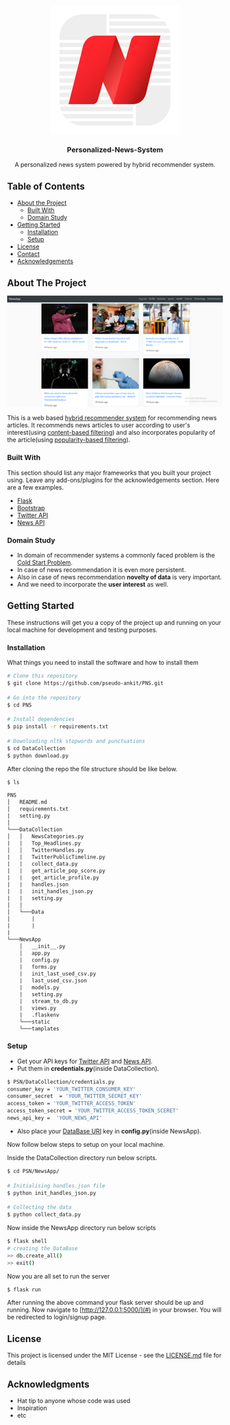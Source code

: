 <p align="center">
  <a href="https://cdn.jim-nielsen.com/ios/512/opera-news-personalized-news-2019-07-23.png">
    <img src="NewsApp/static/personalized-news.jpg" alt="Logo" width="300" height="300">
  </a>

  <h3 align="center">Personalized-News-System</h3>

  <p align="center">
    A personalized news system powered by hybrid recommender system.
    <br />
  </p>
</p>


## Table of Contents

* [About the Project](#about-the-project)
  - [Built With](#built-with)
  - [Domain Study](#domain-study)
* [Getting Started](#getting-started)
  - [Installation](#installation)
  - [Setup](#setup)
* [License](#license)
* [Contact](#contact)
* [Acknowledgements](#acknowledgements)


## About The Project

[![Product Name Screen Shot][product-screenshot]](https://example.com)

This is a web based [hybrid recommender system](https://en.wikipedia.org/wiki/Recommender_system#Hybrid_recommender_systems) for recommending news articles. It recommends news articles to user according to user's interest(using [content-based filtering](https://en.wikipedia.org/wiki/Recommender_system#Content-based_filtering)) and also incorporates popularity of the article(using [popularity-based filtering](https://medium.com/@madasamy/introduction-to-recommendation-systems-and-how-to-design-recommendation-system-that-resembling-the-9ac167e30e95)).

### Built With
This section should list any major frameworks that you built your project using. Leave any add-ons/plugins for the acknowledgements section. Here are a few examples.
* [Flask](https://flask.palletsprojects.com/en/1.1.x/)
* [Bootstrap](https://getbootstrap.com)
* [Twitter API](https://developer.twitter.com/en/docs)
* [News API](newsapi.org/)

### Domain Study
* In domain of recommender systems a commonly faced problem is the [Cold Start Problem](https://en.wikipedia.org/wiki/Cold_start_(recommender_systems)).
* In case of news recommendation it is even more persistent.
* Also in case of news recommendation **novelty of data** is very important.
* And we need to incorporate the **user interest** as well.


## Getting Started

These instructions will get you a copy of the project up and running on your local machine for development and testing purposes.

### Installation

What things you need to install the software and how to install them
```bash
# Clone this repository
$ git clone https://github.com/pseudo-ankit/PNS.git

# Go into the repository
$ cd PNS

# Install dependencies
$ pip install -r requirements.txt

# Downloading nltk stopwords and punctuations
$ cd DataCollection
$ python download.py
```
After cloning the repo the file structure should be like below.
```bash
$ ls
```
```
PNS
│   README.md
│   requirements.txt
|   setting.py
│
└───DataCollection
│   │   NewsCategories.py
|   |   Top_Headlines.py
│   │   TwitterHandles.py
|   |   TwitterPublicTimeline.py
|   |   collect_data.py
|   |   get_article_pop_score.py
|   |   get_article_profile.py
|   |   handles.json
|   |   init_handles_json.py
|   |   setting.py
│   │
│   └───Data
│       |
|       |
|
└───NewsApp
    │   __init__.py
    │   app.py
    |   config.py
    |   forms.py
    |   init_last_used_csv.py
    |   last_used_csv.json
    |   models.py
    |   setting.py
    |   stream_to_db.py
    |   views.py
    |   .flaskenv
    └───static
    └───tamplates
```

### Setup

* Get your API keys for [Twitter API](https://developer.twitter.com/en/docs) and [News API](newsapi.org/).
* Put them in **credentials.py**(inside DataCollection).
```bash
$ PSN/DataCollection/credentials.py
consumer_key = 'YOUR_TWITTER_CONSUMER_KEY'
consumer_secret  = 'YOUR_TWITTER_SECRET_KEY'
access_token = 'YOUR_TWITTER_ACCESS_TOKEN'
access_token_secret = 'YOUR_TWITTER_ACCESS_TOKEN_SCERET'
news_api_key =  'YOUR_NEWS_API'
```

* Also place your [DataBase URI](https://flask-sqlalchemy.palletsprojects.com/en/2.x/config/) key in **config.py**(inside NewsApp).

Now follow below steps to setup on your local machine.

Inside the DataCollection directory run below scripts.
```bash
$ cd PSN/NewsApp/

# Initialising handles.json file
$ python init_handles_json.py

# Collecting the data
$ python collect_data.py
```

Now inside the NewsApp directory run below scripts

```bash
$ flask shell
# creating the DataBase
>> db.create_all()
>> exit()
```

Now you are all set to run the server
```bash
$ flask run
```


After running the above command your flask server should be up and running. Now navigate to [http://127.0.0.1:5000/](#) in your browser. You will be redirected to login/signup page.

## License

This project is licensed under the MIT License - see the [LICENSE.md](LICENSE.md) file for details

## Acknowledgments

* Hat tip to anyone whose code was used
* Inspiration
* etc



<!-- MARKDOWN LINKS & IMAGES -->
<!-- https://www.markdownguide.org/basic-syntax/#reference-style-links -->
[contributors-shield]: https://img.shields.io/github/contributors/othneildrew/Best-README-Template.svg?style=flat-square
[contributors-url]: https://github.com/othneildrew/Best-README-Template/graphs/contributors
[forks-shield]: https://img.shields.io/github/forks/othneildrew/Best-README-Template.svg?style=flat-square
[forks-url]: https://github.com/othneildrew/Best-README-Template/network/members
[stars-shield]: https://img.shields.io/github/stars/othneildrew/Best-README-Template.svg?style=flat-square
[stars-url]: https://github.com/othneildrew/Best-README-Template/stargazers
[issues-shield]: https://img.shields.io/github/issues/othneildrew/Best-README-Template.svg?style=flat-square
[issues-url]: https://github.com/othneildrew/Best-README-Template/issues
[license-shield]: https://img.shields.io/github/license/othneildrew/Best-README-Template.svg?style=flat-square
[license-url]: https://github.com/othneildrew/Best-README-Template/blob/master/LICENSE.txt
[linkedin-shield]: https://img.shields.io/badge/-LinkedIn-black.svg?style=flat-square&logo=linkedin&colorB=555
[linkedin-url]: https://linkedin.com/in/othneildrew
[product-screenshot]: NewsApp/static/screenshot.png
